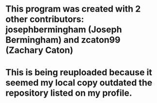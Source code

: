 # This program was created with 2 other contributors: josephbermingham (Joseph Bermingham) and zcaton99 (Zachary Caton)
# This is being reuploaded because it seemed my local copy outdated the repository listed on my profile.
